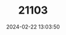 ---
title: "21103"
category: "Stylodipus telum"
draft: false
date: 2024-02-22 13:03:50
languages:
  English: ["Thick-tailed Three-toed Jerboa"]
---
